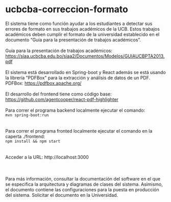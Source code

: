 # ucbcba-correccion-formato

El sistema tiene como función ayudar a los estudiantes a detectar sus errores de formato en sus trabajos académicos de la UCB. Estos trabajos académicos deben cumplir
el formato de la universidad establecido en el documento “Guía para la presentación de trabajos académicos”.<br>
<br>
Guía para la presentación de trabajos académicos: https://siaa.ucbcba.edu.bo/siaa2/Documentos/Modelos/GUIAUCBPTA2013.pdf
<br><br>
El sistema está desarrollado en Spring-boot y React además se está usando la librería "PDFBox" para la extracción y análisis de datos de un PDF.
<br>
PDFBox: https://pdfbox.apache.org/
<br><br>
El desarrollo del frontend tiene como código base: <br> https://github.com/agentcooper/react-pdf-highlighter
<br><br>
Para correr el programa backend localmente ejecutar el comando:<br> `mvn spring-boot:run` <br>
<br><br>
Para correr el programa fronted localmente ejecutar el comando en la caperta ./frontend:<br> `npm install && npm start` <br>
<br><br>
Acceder a la URL: http://localhost:3000
<br><br><br><br>
Para más información, consultar la documentación del software en el que se especifica la arquitectura y diagramas de clases del sistema. Asimismo, el documento contiene las configuraciones para la puesta en producción del sistema.
Solicitar el documento en la Universidad.